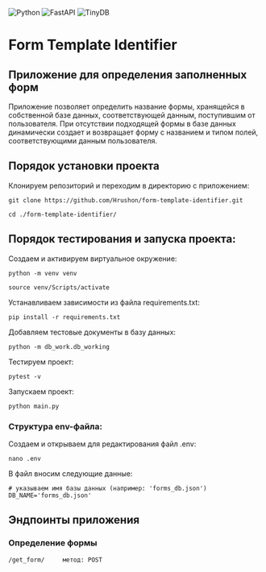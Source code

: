 ![Python](https://img.shields.io/badge/Python-3.8.9-blue?style=for-the-badge&logo=python&logoColor=yellow)
![FastAPI](https://img.shields.io/badge/FastAPI-0.88.0-blueviolet?style=for-the-badge&logo=fastapi&logoColor=yellow)
![TinyDB](https://img.shields.io/badge/TinyDB-4.7.0-red?style=for-the-badge&logo=tinydb&logoColor=blue)

# Form Template Identifier
## Приложение для определения заполненных форм

Приложение позволяет определить название формы, хранящейся в собственной базе данных, соответствующей данным, поступившим от пользователя. При отсутствии подходящей формы в базе данных динамически создает и возвращает форму с названием и типом полей, соответствующими данным пользователя.

## Порядок установки проекта

Клонируем репозиторий и переходим в директорию с приложением:
```
git clone https://github.com/Hrushon/form-template-identifier.git
```
```
cd ./form-template-identifier/
```

## Порядок тестирования и запуска проекта:

Cоздаем и активируем виртуальное окружение:
```
python -m venv venv
```
```
source venv/Scripts/activate
```
Устанавливаем зависимости из файла requirements.txt:
```
pip install -r requirements.txt
```
Добавляем тестовые документы в базу данных:
```
python -m db_work.db_working
```
Тестируем проект:
```
pytest -v
```
Запускаем проект:
```
python main.py
```

### Структура env-файла:

Создаем и открываем для редактирования файл .env:
```
nano .env
```
В файл вносим следующие данные:
```
# указываем имя базы данных (например: 'forms_db.json')
DB_NAME='forms_db.json'
```

## Эндпоинты приложения

### Определение формы
```
/get_form/     метод: POST
```
